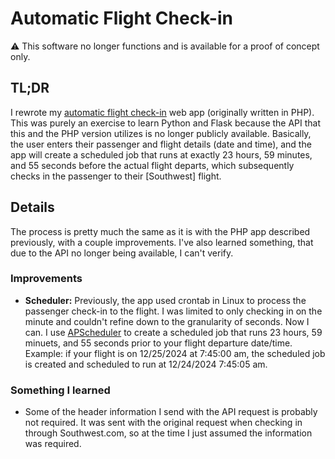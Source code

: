 # Automatic Flight Check-in

:warning: This software no longer functions and is available for a proof of concept only.

## TL;DR

I rewrote my [automatic flight check-in](https://github.com/jdstone/flight-check-in) web app (originally written in PHP). This was purely an exercise to learn Python and Flask because the API that this and the PHP version utilizes is no longer publicly available. Basically, the user enters their passenger and flight details (date and time), and the app will create a scheduled job that runs at exactly 23 hours, 59 minutes, and 55 seconds before the actual flight departs, which subsequently checks in the passenger to their [Southwest] flight.

## Details

The process is pretty much the same as it is with the PHP app described previously, with a couple improvements. I've also learned something, that due to the API no longer being available, I can't verify.

### Improvements

  - **Scheduler:** Previously, the app used crontab in Linux to process the passenger check-in to the flight. I was limited to only checking in on the minute and couldn't refine down to the granularity of seconds. Now I can. I use [APScheduler](https://github.com/agronholm/apscheduler/) to create a scheduled job that runs 23 hours, 59 minuets, and 55 seconds prior to your flight departure date/time. Example: if your flight is on 12/25/2024 at 7:45:00 am, the scheduled job is created and scheduled to run at 12/24/2024 7:45:05 am.

### Something I learned

  - Some of the header information I send with the API request is probably not required. It was sent with the original request when checking in through Southwest.com, so at the time I just assumed the information was required.

